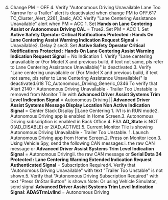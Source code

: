 4. Change PM = OFF 4. Verify "Autonomous Driving Unavailable Lane Too Narrow for a Trailer" alert is deactivated when change PM to OFF.617 TC_Cluster_Alert_2261_Basic_ACC Verify "Lane Centering Assistance Unavailable" alert when PM = ACC 1. Set **Hands on Lane Centering Assist or Autonomous Driving CAL** = True2. Set PM = ACC 1. Set **Active Safety Operator Critical Notifications Protected : Hands On Lane Centering Assist Warning Indication Request Signal** = Unavailable2. Delay 2 sec3. Set **Active Safety Operator Critical Notifications Protected : Hands On Lane Centering Assist Warning Indication Request Signal** = No Indication 1. Verify "Lane centering unavailable or (For Model X and previous build, if text not same, pls refer to Lane Centering Assistance Unavailable)" is deactivated.3. Verify "Lane centering unavailable or (For Model X and previous build, if text not same, pls refer to Lane Centering Assistance Unavailable)" is deactivated.618 TC_Autonomous_Driving_Generic_0346 To verify that Alert 2140 - Autonomous Driving Unavailable - Trailer Too Unstable is removed from Monitor Tile with **Advanced Driver Assist Systems Trim Level Indication Signal** = Autonomous Driving || **Advanced Driver Assist Systems Message Display Location Non Active Indication Signal** = Center Stack Display ||Lane Centering 1. IVI is in RUN mode2. Autonomous Driving app is enabled in Home Screen.3. Autonomous Driving subscription is enabled in Back Office.4. FSA **AD_State** is NOT 0(AD_DISABLE) or 2(AD_ACTIVE).5. Current Monitor Tile is showing Autonomous Driving Unavailable - Trailer Too Unstable. 1. Launch Autonomous Driving app from Home Screen.2. Press on Monitor icon.3. Using Vehicle Spy, send the following CAN messages:i. the raw CAN message or **Advanced Driver Assist Systems Trim Level Indication Signal** = Autonomous Drivingii. the raw CAN message or **Serial Data 34 Protected : Lane Centering Warning Extended Indication Request Authenticated Signal** = Subscription Required4. Verify that "Autonomous Driving Unavailable" with text "Trailer Too Unstable" is not shown.5. Verify that "Autonomous Driving Subscription Required" with text "Press OnStar Button" is shown.Note: Or using Vehicle Simulator, send signal:**Advanced Driver Assist Systems Trim Level Indication Signal**: **ADASTrmLvlInd** = Autonomous Driving